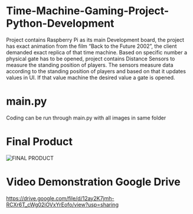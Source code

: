 # Time-Machine-Gaming-Project-Python-Development

Project contains Raspberry Pi as its main Development board, the project has exact 
animation from the film “Back to the Future 2002”, the client demanded exact replica of that time 
machine. Based on specific number a physical gate has to be opened, project contains Distance 
Sensors to measure the standing position of players. The sensors measure data according to the 
standing position of players and based on that it updates values in UI. If that value machine the 
desired value a gate is opened.

# main.py
Coding can be run through main.py with all images in same folder

# Final Product
![FINAL PRODUCT](https://user-images.githubusercontent.com/34818652/126151095-57679190-96c0-4c2d-ac79-e87a3251d7ff.jpg)

# Video Demonstration Google Drive
https://drive.google.com/file/d/12ay2K7jmh-RCXr6T_cWg02iOVxYrEofo/view?usp=sharing








